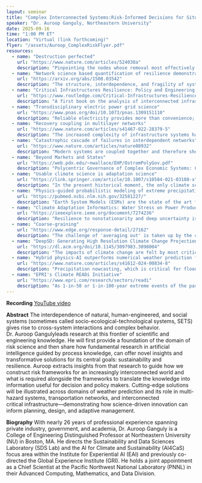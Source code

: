```yaml
---
layout: seminar
title: "Complex Interconnected Systems:Risk-Informed Decisions for Situations of Compound Extremes"
speaker: "Dr. Auroop Ganguly, Northeastern University"
date: 2025-09-16
time: "1:00 PM ET"
location: "Virtual (link forthcoming)"
flyer: "/assets/Auroop_ComplexRiskFlyer.pdf"
resources:
  - name: "Destruction perfected"
    url: "https://www.nature.com/articles/524038a"
    description: "Pinpointing the nodes whose removal most effectively disrupts a network has become a lot easier with the development of an efficient algorithm. Potential applications might include cybersecurity and disease control."
  - name: "Network science based quantification of resilience demonstrated on the Indian Railways Network"
    url: "https://arxiv.org/abs/1508.03542"
    description: "The structure, interdependence, and fragility of systems ranging from power grids and transportation to ecology, climate, biology and even human communities and the Internet, have been examined through network science. While the response to perturbations has been quantified, recovery strategies for perturbed networks have usually been either discussed conceptually or through anecdotal case studies. Here we develop a network science-based quantitative methods framework for measuring, comparing and interpreting hazard responses and as well as recovery strategies."
  - name: "Critical Infrastructures Resilience: Policy and Engineering Principles"
    url: "https://www.routledge.com/Critical-Infrastructures-Resilience-Policy-and-Engineering-Principles/Ganguly-Bhatia-Flynn/p/book/9781032241883?srsltid=AfmBOoqhpqKjDKkHPnP-3Se2H5WebggTn_BQ9_5I5BrAGpqWNO0Y0Wv_"
    description: "A first book on the analysis of interconnected infrastructure resilience"
  - name: "Transdisciplinary electric power grid science"
    url: "https://www.pnas.org/doi/10.1073/pnas.1309151110"
    description: "Reliable electricity provides more than convenience; it fuels economies, governments, health care, education, and poverty reduction. As populations shift to cities and consume more energy, confronting the multifaceted challenges to reliable electricity becomes paramount."
  - name: "Recovery coupling in multilayer networks"
    url: "https://www.nature.com/articles/s41467-022-28379-5"
    description: "The increased complexity of infrastructure systems has resulted in critical interdependencies between multiple networks—communication systems require electricity, while the normal functioning of the power grid relies on communication systems. These interdependencies have inspired an extensive literature on coupled multilayer networks, assuming a hard interdependence, where a component failure in one network causes failures in the other network, resulting in a cascade of failures across multiple systems. While empirical evidence of such hard failures is limited, the repair and recovery of a network requires resources typically supplied by other networks, resulting in documented interdependencies induced by the recovery process. (the interconnection between transportation system and power grid has begun to be quantified in terms of resiliency)."
  - name: "Catastrophic cascade of failures in interdependent networks"
    url: "https://www.nature.com/articles/nature08932"
    description: "Modern systems are coupled together and therefore should be modelled as interdependent networks. A fundamental property of interdependent networks is that failure of nodes in one network may lead to failure of dependent nodes in other networks."
  - name: "Beyond Markets and States"
    url: "https://web.pdx.edu/~nwallace/EHP/OstromPolyGov.pdf"
    description: "Polycentric Governance of Complex Economic Systems: Contemporary research on the outcomes of diverse institutional arrangements for governing common-pool resources (CPRs) and public goods at multiple scales builds on classical economic theory while developing new theory to explain phenomena that do not fit in a dichotomous world of `the market' and `the state.'"
  - name: "Usable climate science is adaptation science"
    url: "https://link.springer.com/article/10.1007/s10584-021-03108-x"
    description: "In the present historical moment, the only climate science that is truly usable is that which is oriented towards adaptation, because current policies and politics are so far from what would be needed to avert dangerous climate change that scientific uncertainty is not a limiting factor on mitigation."
  - name: "Physics-guided probabilistic modeling of extreme precipitation under climate change"
    url: "https://pubmed.ncbi.nlm.nih.gov/32581227/"
    description: "Earth System Models (ESMs) are the state of the art for projecting the effects of climate change. However, longstanding uncertainties in their ability to simulate regional and local precipitation extremes and related processes inhibit decision making. Existing state-of-the art approaches for uncertainty quantification use Bayesian methods to weight ESMs based on a balance of historical skills and future consensus. Here we propose an empirical Bayesian model that extends an existing skill and consensus based weighting framework and examine the hypothesis that nontrivial, physics-guided measures of ESM skill can help produce reliable probabilistic characterization of climate extremes."
  - name: "Climate Adaptation Informatics: Water Stress on Power Production"
    url: "https://ieeexplore.ieee.org/document/7274236"
    description: "Resilience to nonstationarity and deep uncertainty is a prerequisite to water security. Stakeholder planning horizons typically extend to about 30 years in water quantity or quality management, flood or drought hazard resilience, or the water-energy-food-ecosystems nexus. Projections of stressors, such as population, land use, stability assumptions of technologies, infrastructures, and organizations, are relatively more credible at the nearer term. However, compared to longer lead times of mid- to end-century and beyond, climate adaptation challenges are more acute."
  - name: "Coarse-graining"
    url: "https://www.edge.org/response-detail/27162"
    description: "The challenge of 'averaging out' is taken up by the complexity science community often with the language of `coarse-graining'"
  - name: "DeepSD: Generating High Resolution Climate Change Projections through Single Image Super-Resolution"
    url: "https://dl.acm.org/doi/10.1145/3097983.3098004"
    description: "The impacts of climate change are felt by most critical systems, such as infrastructure, ecological systems, and power-plants. However, contemporary Earth System Models (ESM) are run at spatial resolutions too coarse for assessing effects this localized. Local scale projections can be obtained using statistical downscaling, a technique which uses historical climate observations to learn a low-resolution to high-resolution mapping. Depending on statistical modeling choices, downscaled projections have been shown to vary significantly terms of accuracy and reliability. The spatio-temporal nature of the climate system motivates the adaptation of super-resolution image processing techniques to statistical downscaling."
  - name: "Hybrid physics-AI outperforms numerical weather prediction for extreme precipitation nowcasting"
    url: "https://www.nature.com/articles/s41612-024-00834-8"
    description: "Precipitation nowcasting, which is critical for flood emergency and river management, has remained challenging for decades, although recent developments in deep generative modeling (DGM) suggest the possibility of improvements. River management centers, such as the Tennessee Valley Authority, have been using Numerical Weather Prediction (NWP) models for nowcasting, but they have been struggling with missed detections even from best-in-class NWP models. While decades of prior research achieved limited improvements beyond advection and localized evolution, recent attempts have shown progress from so-called physics-free machine learning (ML) methods, and even greater improvements from physics-embedded ML approaches. Developers of DGM for nowcasting have compared their approaches with optical flow (a variant of advection) and meteorologists’ judgment, but not with NWP models. Further, they have not conducted independent co-evaluations with water resources and river managers. Here we show that the state-of-the-art physics-embedded deep generative model, specifically NowcastNet, outperforms the High Resolution Rapid Refresh (HRRR) model, which is the latest generation of NWP, along with advection and persistence, especially for heavy precipitation events."
  - name: "EPRI's Climate READi Initiative"
    url: "https://www.epri.com/research/sectors/readi"
    description: "As 1-in-50 or 1-in-100-year extreme events of the past increase in frequency, and society increasingly depends on electricity, EPRI is strengthening the power sector’s collective approach to managing climate risk to the power system. And as the economy electrifies and decarbonizes, energy grid reliability and resilience will be paramount. Energy companies, regulators, policymakers, and other industry stakeholders require science-based insights about the future power system and the environment in which it will operate to identify optimal adaptation and resilience investments. EPRI’s collaborative model will convene the global thought leaders and scientific researchers necessary to build an informed and consistent approach."
---
```


**Recording**
[YouTube video](https://www.youtube.com/playlist?list=PLOop1avL3VJFLbnIyEKaC_Y_7_Fv7bWH4)

**Abstract**
The interdependence of natural, human-engineered, and social systems (sometimes called socio-ecological-technological systems, SETS) gives rise to cross-system interactions and complex behavior. Dr. Auroop Gangulyleads research at this frontier of scientific and engineering knowledge. He will first provide a foundation of the domain of risk science and then share how fundamental research in artificial intelligence guided by process knowledge, can offer novel insights and transformative solutions for its central goals: sustainability and resilience. Auroop extracts insights from that research to guide how we construct risk frameworks for an increasingly interconnected world and what is required alongside the frameworks to translate the knowledge into information useful for decision and policy makers. Cutting-edge solutions will be illustrated across domains of weather prediction and its role in multi-hazard systems, transportation networks, and interconnected critical infrastructure—demonstrating how science-driven innovation can inform planning, design, and adaptive management.

 
**Biography**
With nearly 26 years of professional experience spanning private industry, government, and academia, Dr. Auroop Ganguly is a College of Engineering Distinguished Professor at Northeastern University (NU) in Boston, MA. He directs the Sustainability and Data Sciences Laboratory (SDS Lab) and the AI for Climate and Sustainability (AI4CaS) focus area within the Institute for Experiential AI (EAI) and previously co-directed the Global Experience Institute (GRI). He holds a joint appointment as a Chief Scientist at the Pacific Northwest National Laboratory (PNNL) in their Advanced Computing, Mathematics, and Data Division.
